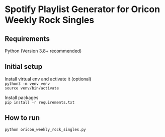 # Spotify Playlist Generator for Oricon Weekly Rock Singles

## Requirements

Python (Version 3.8+ recommended)

## Initial setup

Install virtual env and activate it (optional)  
`python3 -m venv venv`  
`source venv/bin/activate`

Install packages  
`pip install -r requirements.txt`

## How to run

`python oricon_weekly_rock_singles.py`
